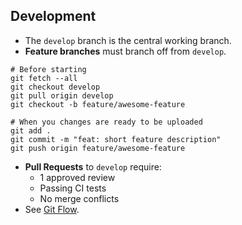 ## Development  

- The `develop` branch is the central working branch.  
- **Feature branches** must branch off from `develop`. 
```
# Before starting
git fetch --all
git checkout develop
git pull origin develop
git checkout -b feature/awesome-feature

# When you changes are ready to be uploaded
git add .
git commit -m "feat: short feature description"
git push origin feature/awesome-feature
```
- **Pull Requests** to `develop` require:  
  - 1 approved review  
  - Passing CI tests  
  - No merge conflicts  
- See [Git Flow](https://nvie.com/posts/a-successful-git-branching-model/).  
